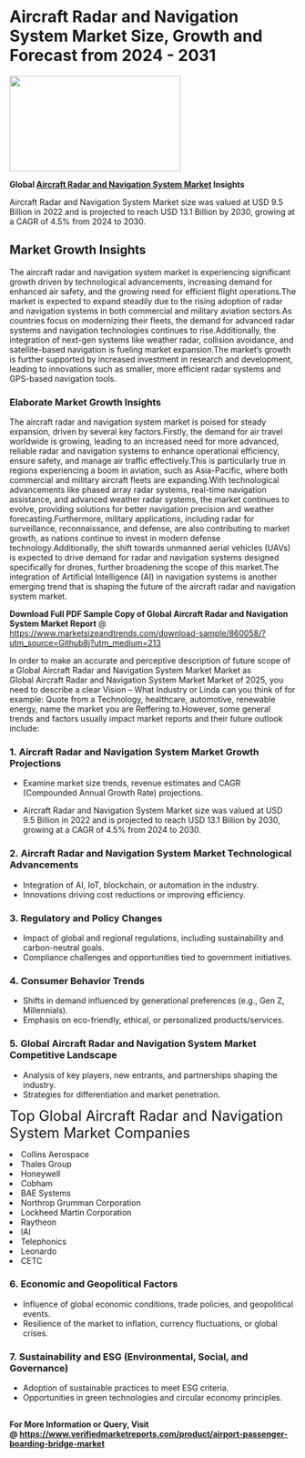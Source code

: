 <H1>Aircraft Radar and Navigation System Market Size, Growth and Forecast from 2024 - 2031</H1><img class="aligncenter size-medium wp-image-584254" src="https://thirdeyenews.in/wp-content/uploads/2024/09/Global-Market-Research-300x168.jpeg" alt="" width="300" height="168" /><p><strong>Global&nbsp;<a href="https://www.marketsizeandtrends.com/download-sample/860058/?utm_source=Github8j?utm_medium=213">Aircraft Radar and Navigation System Market</a> Insights</strong></p><p>Aircraft Radar and Navigation System Market size was valued at USD 9.5 Billion in 2022 and is projected to reach USD 13.1 Billion by 2030, growing at a CAGR of 4.5% from 2024 to 2030.</p><p><h2>Market Growth Insights</h2> <p>The aircraft radar and navigation system market is experiencing significant growth driven by technological advancements, increasing demand for enhanced air safety, and the growing need for efficient flight operations.The market is expected to expand steadily due to the rising adoption of radar and navigation systems in both commercial and military aviation sectors.As countries focus on modernizing their fleets, the demand for advanced radar systems and navigation technologies continues to rise.Additionally, the integration of next-gen systems like weather radar, collision avoidance, and satellite-based navigation is fueling market expansion.The market’s growth is further supported by increased investment in research and development, leading to innovations such as smaller, more efficient radar systems and GPS-based navigation tools. <h3>Elaborate Market Growth Insights</h3> <p>The aircraft radar and navigation system market is poised for steady expansion, driven by several key factors.Firstly, the demand for air travel worldwide is growing, leading to an increased need for more advanced, reliable radar and navigation systems to enhance operational efficiency, ensure safety, and manage air traffic effectively.This is particularly true in regions experiencing a boom in aviation, such as Asia-Pacific, where both commercial and military aircraft fleets are expanding.With technological advancements like phased array radar systems, real-time navigation assistance, and advanced weather radar systems, the market continues to evolve, providing solutions for better navigation precision and weather forecasting.Furthermore, military applications, including radar for surveillance, reconnaissance, and defense, are also contributing to market growth, as nations continue to invest in modern defense technology.Additionally, the shift towards unmanned aerial vehicles (UAVs) is expected to drive demand for radar and navigation systems designed specifically for drones, further broadening the scope of this market.The integration of Artificial Intelligence (AI) in navigation systems is another emerging trend that is shaping the future of the aircraft radar and navigation system market.</p><p><span class=""><strong>Download Full PDF Sample Copy of Global Aircraft Radar and Navigation System Market Report</strong> @ <a href="https://www.marketsizeandtrends.com/download-sample/860058/?utm_source=Github8j?utm_medium=213" target="_blank">https://www.marketsizeandtrends.com/download-sample/860058/?utm_source=Github8j?utm_medium=213</a></span></p><p>In order to make an accurate and perceptive description of future scope of a Global&nbsp;Aircraft Radar and Navigation System Market Market as Global&nbsp;Aircraft Radar and Navigation System Market Market of 2025, you need to describe a clear Vision &ndash; What Industry or Linda can you think of for example: Quote from a Technology, healthcare, automotive, renewable energy, name the market you are Reffering to.However, some general trends and factors usually impact market reports and their future outlook include:</p><h3>1.&nbsp;<strong>Aircraft Radar and Navigation System Market Growth Projections</strong></h3><ul><li>Examine market size trends, revenue estimates and CAGR (Compounded Annual Growth Rate) projections.</li><li><p>Aircraft Radar and Navigation System Market size was valued at USD 9.5 Billion in 2022 and is projected to reach USD 13.1 Billion by 2030, growing at a CAGR of 4.5% from 2024 to 2030.</p></li></ul><h3>2.&nbsp;<strong>Aircraft Radar and Navigation System Market Technological Advancements</strong></h3><ul><li>Integration of AI, IoT, blockchain, or automation in the industry.</li><li>Innovations driving cost reductions or improving efficiency.</li></ul><h3>3.&nbsp;<strong>Regulatory and Policy Changes</strong></h3><ul><li>Impact of global and regional regulations, including sustainability and carbon-neutral goals.</li><li>Compliance challenges and opportunities tied to government initiatives.</li></ul><h3>4.&nbsp;<strong>Consumer Behavior Trends</strong></h3><ul><li>Shifts in demand influenced by generational preferences (e.g., Gen Z, Millennials).</li><li>Emphasis on eco-friendly, ethical, or personalized products/services.</li></ul><h3>5.&nbsp;<strong>Global Aircraft Radar and Navigation System Market Competitive Landscape</strong></h3><ul><li>Analysis of key players, new entrants, and partnerships shaping the industry.</li><li>Strategies for differentiation and market penetration.</li></ul><p data-pm-slice="1 1 []"><span style="color: inherit; font-family: inherit; font-size: 25px;">Top Global Aircraft Radar and Navigation System Market Companies</span></p><div class="" data-test-id=""><p><li>Collins Aerospace</li><li> Thales Group</li><li> Honeywell</li><li> Cobham</li><li> BAE Systems</li><li> Northrop Grumman Corporation</li><li> Lockheed Martin Corporation</li><li> Raytheon</li><li> IAI</li><li> Telephonics</li><li> Leonardo</li><li> CETC</li></p></div><h3>6.&nbsp;<strong>Economic and Geopolitical Factors</strong></h3><ul><li>Influence of global economic conditions, trade policies, and geopolitical events.</li><li>Resilience of the market to inflation, currency fluctuations, or global crises.</li></ul><h3>7.&nbsp;<strong>Sustainability and ESG (Environmental, Social, and Governance)</strong></h3><ul><li>Adoption of sustainable practices to meet ESG criteria.</li><li>Opportunities in green technologies and circular economy principles.</li></ul><h2><strong style="font-size: 14px;">For More Information or Query, Visit @&nbsp;</strong><a style="background-color: #ffffff; font-size: 14px;" href="https://www.marketsizeandtrends.com/report/aircraft-radar-and-navigation-system-market/" target="_blank">https://www.verifiedmarketreports.com/product/airport-passenger-boarding-bridge-market</a></h2>